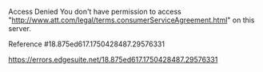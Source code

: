 Access Denied
You don't have permission to access "http://www.att.com/legal/terms.consumerServiceAgreement.html" on this server.

Reference #18.875ed617.1750428487.29576331

https://errors.edgesuite.net/18.875ed617.1750428487.29576331